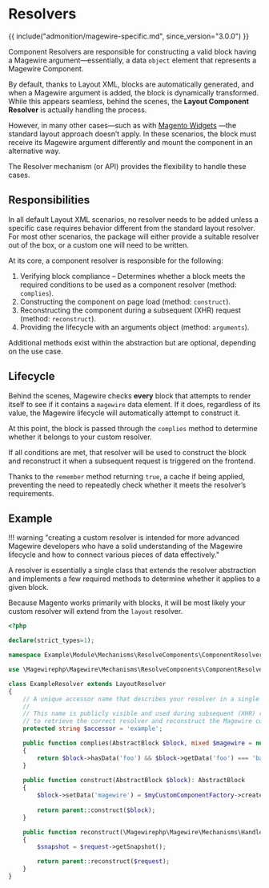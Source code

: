 # Resolvers

{{ include("admonition/magewire-specific.md", since_version="3.0.0") }}

Component Resolvers are responsible for constructing a valid block having a Magewire argument—essentially,
a data `object` element that represents a Magewire Component.

By default, thanks to Layout XML, blocks are automatically generated, and when a Magewire argument is added,
the block is dynamically transformed. While this appears seamless, behind the scenes, the **Layout Component Resolver**
is actually handling the process.

However, in many other cases—such as with [Magento Widgets](https://experienceleague.adobe.com/en/docs/commerce-admin/content-design/elements/widgets/widgets)
—the standard layout approach doesn’t apply. In these scenarios, the block must receive its Magewire argument differently
and mount the component in an alternative way.

The Resolver mechanism (or API) provides the flexibility to handle these cases.

## Responsibilities

In all default Layout XML scenarios, no resolver needs to be added unless a specific case requires behavior different from the standard layout resolver. For most other scenarios, the package will either provide a suitable resolver out of the box, or a custom one will need to be written.

At its core, a component resolver is responsible for the following:

1. Verifying block compliance – Determines whether a block meets the required conditions to be used as a component resolver (method: `complies`).
2. Constructing the component on page load (method: `construct`). 
3. Reconstructing the component during a subsequent (XHR) request (method: `reconstruct`). 
4. Providing the lifecycle with an arguments object (method: `arguments`).

Additional methods exist within the abstraction but are optional, depending on the use case.

## Lifecycle

Behind the scenes, Magewire checks **every** block that attempts to render itself to see if it contains a `magewire` data element.
If it does, regardless of its value, the Magewire lifecycle will automatically attempt to construct it.

At this point, the block is passed through the `complies` method to determine whether it belongs to your custom resolver.

If all conditions are met, that resolver will be used to construct the block and reconstruct it when a subsequent request
is triggered on the frontend.

Thanks to the `remember` method returning `true`, a cache if being applied, preventing the need to repeatedly check
whether it meets the resolver’s requirements.

## Example

!!! warning "creating a custom resolver is intended for more advanced Magewire developers who have a solid understanding of the Magewire lifecycle and how to connect various pieces of data effectively."

A resolver is essentially a single class that extends the resolver abstraction and implements a few required methods to
determine whether it applies to a given block.

Because Magento works primarily with blocks, it will be most likely your custom resolver will extend from the `layout` resolver.

```php
<?php

declare(strict_types=1);

namespace Example\Module\Mechanisms\ResolveComponents\ComponentResolver;

use \Magewirephp\Magewire\Mechanisms\ResolveComponents\ComponentResolver\ComponentResolver\LayoutResolver

class ExampleResolver extends LayoutResolver
{
    // A unique accessor name that describes your resolver in a single word.
    // 
    // This name is publicly visible and used during subsequent (XHR) requests
    // to retrieve the correct resolver and reconstruct the Magewire component.
    protected string $accessor = 'example';

    public function complies(AbstractBlock $block, mixed $magewire = null): bool
    {
        return $block->hasData('foo') && $block->getData('foo') === 'bar';
    }
    
    public function construct(AbstractBlock $block): AbstractBlock
    {
        $block->setData('magewire') = $myCustomComponentFactory->create($block)
    
        return parent::construct($block);
    }

    public function reconstruct(\Magewirephp\Magewire\Mechanisms\HandleRequests\ComponentRequestContext $request): AbstractBlock
    {
        $snapshot = $request->getSnapshot();

        return parent::reconstruct($request);
    }
}
```
